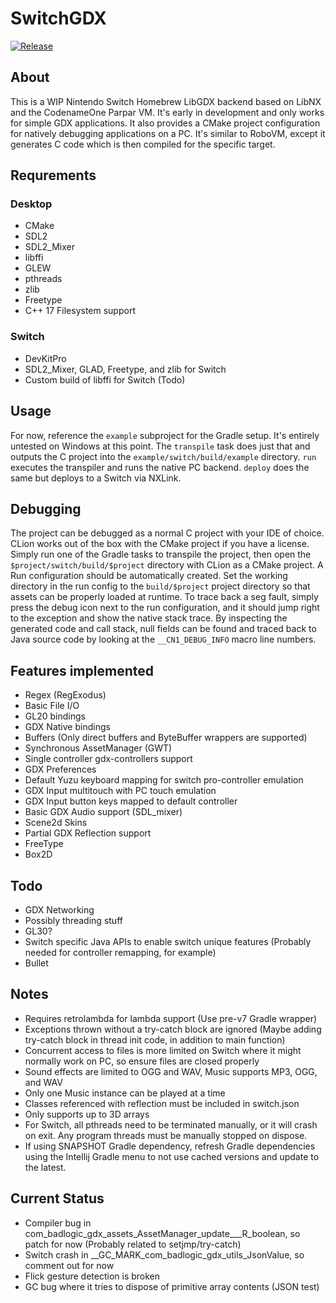 # SwitchGDX
[![Release](https://jitpack.io/v/com.thelogicmaster/switch-gdx.svg)](https://jitpack.io/#com.thelogicmaster/switch-gdx)

## About
This is a WIP Nintendo Switch Homebrew LibGDX backend based on LibNX and the CodenameOne Parpar VM. It's early in development 
and only works for simple GDX applications. It also provides a CMake project configuration for natively debugging applications 
on a PC. It's similar to RoboVM, except it generates C code which is then compiled for the specific target.

## Requrements
### Desktop
- CMake
- SDL2
- SDL2_Mixer
- libffi
- GLEW
- pthreads
- zlib
- Freetype
- C++ 17 Filesystem support
### Switch
- DevKitPro
- SDL2_Mixer, GLAD, Freetype, and zlib for Switch
- Custom build of libffi for Switch (Todo)

## Usage
For now, reference the `example` subproject for the Gradle setup. It's entirely untested on Windows at this point.
The `transpile` task does just that and outputs  the C project into the `example/switch/build/example` directory. `run` executes 
the transpiler and runs the native PC backend. `deploy` does the same but deploys to a Switch via NXLink.

## Debugging
The project can be debugged as a normal C project with your IDE of choice. CLion works out of the box with
the CMake project if you have a license. Simply run one of the Gradle tasks to transpile the project, then
open the `$project/switch/build/$project` directory with CLion as a CMake project. A Run configuration should be automatically created. 
Set the working directory in the run config to the `build/$project` project directory so that assets
can be properly loaded at runtime. To trace back a seg fault, simply press the debug icon next to the run
configuration, and it should jump right to the exception and show the native stack trace. By inspecting the
generated code and call stack, null fields can be found and traced back to Java source code by looking at the
`__CN1_DEBUG_INFO` macro line numbers. 

## Features implemented
- Regex (RegExodus)
- Basic File I/O
- GL20 bindings
- GDX Native bindings
- Buffers (Only direct buffers and ByteBuffer wrappers are supported)
- Synchronous AssetManager (GWT)
- Single controller gdx-controllers support
- GDX Preferences
- Default Yuzu keyboard mapping for switch pro-controller emulation
- GDX Input multitouch with PC touch emulation
- GDX Input button keys mapped to default controller
- Basic GDX Audio support (SDL_mixer)
- Scene2d Skins
- Partial GDX Reflection support
- FreeType
- Box2D

## Todo
- GDX Networking
- Possibly threading stuff
- GL30?
- Switch specific Java APIs to enable switch unique features (Probably needed for controller remapping, for example)
- Bullet

## Notes
- Requires retrolambda for lambda support (Use pre-v7 Gradle wrapper)
- Exceptions thrown without a try-catch block are ignored (Maybe adding try-catch block in thread init code, in addition to main function)
- Concurrent access to files is more limited on Switch where it might normally work on PC, so ensure files are closed properly
- Sound effects are limited to OGG and WAV, Music supports MP3, OGG, and WAV
- Only one Music instance can be played at a time
- Classes referenced with reflection must be included in switch.json
- Only supports up to 3D arrays
- For Switch, all pthreads need to be terminated manually, or it will crash on exit. Any program threads must be manually stopped on dispose.
- If using SNAPSHOT Gradle dependency, refresh Gradle dependencies using the Intellij Gradle menu to not use cached versions and update to the latest.

## Current Status
- Compiler bug in com_badlogic_gdx_assets_AssetManager_update___R_boolean, so patch for now (Probably related to setjmp/try-catch)
- Switch crash in __GC_MARK_com_badlogic_gdx_utils_JsonValue, so comment out for now
- Flick gesture detection is broken
- GC bug where it tries to dispose of primitive array contents (JSON test)
